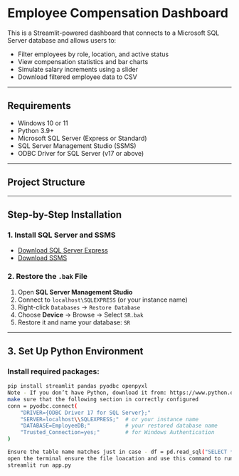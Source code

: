 # Employee Compensation Dashboard

This is a Streamlit-powered dashboard that connects to a Microsoft SQL Server database and allows users to:
- Filter employees by role, location, and active status
- View compensation statistics and bar charts
- Simulate salary increments using a slider
- Download filtered employee data to CSV

---

##  Requirements

- Windows 10 or 11
- Python 3.9+
- Microsoft SQL Server (Express or Standard)
- SQL Server Management Studio (SSMS)
- ODBC Driver for SQL Server (v17 or above)

---

##  Project Structure


---

##  Step-by-Step Installation

### 1. Install SQL Server and SSMS

- [Download SQL Server Express](https://www.microsoft.com/en-us/sql-server/sql-server-downloads)
- [Download SSMS](https://learn.microsoft.com/en-us/sql/ssms/download-sql-server-management-studio-ssms)

### 2. Restore the `.bak` File

1. Open **SQL Server Management Studio**
2. Connect to `localhost\SQLEXPRESS` (or your instance name)
3. Right-click `Databases` → `Restore Database`
4. Choose **Device** → Browse → Select `SR.bak`
5. Restore it and name your database: `SR`

---

##  3. Set Up Python Environment

### Install required packages:

```bash
pip install streamlit pandas pyodbc openpyxl
Note - If you don’t have Python, download it from: https://www.python.org/downloads/
make sure that the following section in correctly configured 
conn = pyodbc.connect(
    "DRIVER={ODBC Driver 17 for SQL Server};"
    "SERVER=localhost\\SQLEXPRESS;"  # or your instance name
    "DATABASE=EmployeeDB;"           # your restored database name
    "Trusted_Connection=yes;"        # for Windows Authentication
)

Ensure the table name matches just in case - df = pd.read_sql("SELECT * FROM [Employee Data]", conn)
open the terminal ensure the file loacation and use this command to run
streamlit run app.py


